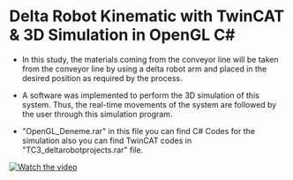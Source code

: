 # Delta Robot Kinematic with TwinCAT & 3D Simulation in OpenGL C#

- In this study, the materials coming from the conveyor line will be taken from the conveyor line by using a delta robot arm and placed in the desired position as required by the process.

- A software was implemented to perform the 3D simulation of this system. Thus, the real-time movements of the system are followed by the user through this simulation program.

- "OpenGL_Deneme.rar" in this file you can find C# Codes for the simulation also you can find TwinCAT codes in "TC3_deltarobotprojects.rar" file.


[![Watch the video](https://img.youtube.com/vi/0gQZ20m5Olw/maxresdefault.jpg)](https://youtu.be/0gQZ20m5Olw)



